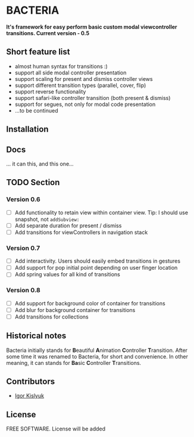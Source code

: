 # BACTERIA

**It's framework for easy perform basic custom modal viewcontroller transitions. Current version - 0.5**

## Short feature list

* almost human syntax for transitions :)
* support all side modal controller presentation
* support scaling for present and dismiss controller views
* support different transition types (parallel, cover, flip)
* support reverse functionality
* support safari-like controller transition (both present & dismiss)
* support for segues, not only for modal code presentation
* ...to be continued

## Installation

## Docs

... it can this, and this one...

## TODO Section

### Version 0.6
- [ ] Add functionality to retain view within container view. Tip: I should use snapshot, not `addSubview:`
- [ ] Add separate duration for present / dismiss
- [ ] Add transitions for viewControllers in navigation stack

### Version 0.7
- [ ] Add interactivity. Users should easily embed transitions in gestures
- [ ] Add support for pop initial point depending on user finger location
- [ ] Add spring values for all kind of transitions

### Version 0.8
- [ ] Add support for background color of container for transitions
- [ ] Add blur for background container for transitions
- [ ] Add transitions for collections

## Historical notes

Bacteria initially stands for **B**eautiful **A**nimation **C**ontroller **T**ransition. After some time it was renamed to Bacteria, for short and convenience. In other meaning, it can stands for **Ba**sic **C**ontroller **T**ransitions.

## Contributors

- [Igor Kislyuk](https://github.com/igorkislyuk)

## License

FREE SOFTWARE. License will be added